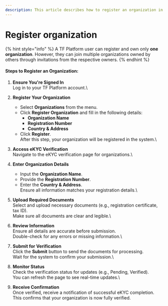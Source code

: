 ```yaml
---
description: This article describes how to register an organization in TF Platform.
---
```


# Register organization

{% hint style="info" %}
A TF Platform user can register and own only **one organization**. However, they can join multiple organizations owned by others through invitations from the respective owners.
{% endhint %}

#### Steps to Register an Organization:

1. **Ensure You're Signed In**\
   Log in to your TF Platform account.\

2. **Register Your Organization**
   * Select **Organizations** from the menu.
   * Click **Register Organization** and fill in the following details:
     * **Organization Name**
     * **Registration Number**
     * **Country & Address**
   * Click **Register**.\
     After this step, your organization will be registered in the system.\

3. **Access eKYC Verification**\
   Navigate to the eKYC verification page for organizations.\

4. **Enter Organization Details**
   * Input the **Organization Name**.
   * Provide the **Registration Number**.
   * Enter the **Country & Address**.\
     Ensure all information matches your registration details.\

5. **Upload Required Documents**\
   Select and upload necessary documents (e.g., registration certificate, tax ID).\
   Make sure all documents are clear and legible.\

6. **Review Information**\
   Ensure all details are accurate before submission.\
   Double-check for any errors or missing information.\

7. **Submit for Verification**\
   Click the **Submit** button to send the documents for processing.\
   Wait for the system to confirm your submission.\

8. **Monitor Status**\
   Check the verification status for updates (e.g., Pending, Verified).\
   You can refresh the page to see real-time updates.\

9. **Receive Confirmation**\
   Once verified, receive a notification of successful eKYC completion.\
   This confirms that your organization is now fully verified.
